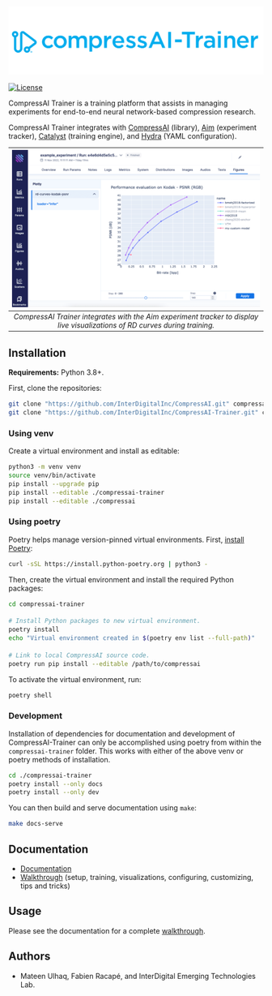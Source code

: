 <p align="center">
  <img src="docs/source/_static/logo.svg" alt="CompressAI-Trainer-logo">
</p>

[![License](https://img.shields.io/github/license/InterDigitalInc/CompressAI-Trainer?color=blue)](https://github.com/InterDigitalInc/CompressAI-Trainer/blob/master/LICENSE)

CompressAI Trainer is a training platform that assists in managing experiments for end-to-end neural network-based compression research.

CompressAI Trainer integrates with [CompressAI] (library), [Aim] (experiment tracker), [Catalyst] (training engine), and [Hydra] (YAML configuration).

[Aim]: https://aimstack.io/
[Catalyst]: https://catalyst-team.com/
[CompressAI]: https://github.com/InterDigitalInc/CompressAI/#readme
[Hydra]: https://hydra.cc/


| ![](docs/source/media/images/aim-run-figure-rd-curves.png) |
|:--:|
| *CompressAI Trainer integrates with the Aim experiment tracker to display live visualizations of RD curves during training.* |


## Installation

**Requirements:** Python 3.8+.

First, clone the repositories:
```bash
git clone "https://github.com/InterDigitalInc/CompressAI.git" compressai
git clone "https://github.com/InterDigitalInc/CompressAI-Trainer.git" compressai-trainer
```


### Using venv

Create a virtual environment and install as editable:
```bash
python3 -m venv venv
source venv/bin/activate
pip install --upgrade pip
pip install --editable ./compressai-trainer
pip install --editable ./compressai
```


### Using poetry

Poetry helps manage version-pinned virtual environments. First, [install Poetry]:
```bash
curl -sSL https://install.python-poetry.org | python3 -
```

[install Poetry]: https://python-poetry.org/docs/#installation

Then, create the virtual environment and install the required Python packages:
```bash
cd compressai-trainer

# Install Python packages to new virtual environment.
poetry install
echo "Virtual environment created in $(poetry env list --full-path)"

# Link to local CompressAI source code.
poetry run pip install --editable /path/to/compressai
```

To activate the virtual environment, run:
```bash
poetry shell
```


### Development

Installation of dependencies for documentation and development of CompressAI-Trainer
can only be accomplished using poetry from within the `compressai-trainer` folder.
This works with either of the above venv or poetry methods of installation.

```bash
cd ./compressai-trainer
poetry install --only docs
poetry install --only dev
```

You can then build and serve documentation using `make`:

```bash
make docs-serve
```


## Documentation

- [Documentation](https://interdigitalinc.github.io/CompressAI-Trainer/index.html)
- [Walkthrough](https://interdigitalinc.github.io/CompressAI-Trainer/tutorials/full.html) (setup, training, visualizations, configuring, customizing, tips and tricks)


## Usage

Please see the documentation for a complete [walkthrough](https://interdigitalinc.github.io/CompressAI-Trainer/tutorials/full.html).


## Authors

- Mateen Ulhaq, Fabien Racapé, and InterDigital Emerging Technologies Lab.
